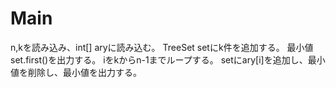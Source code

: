 # Main
n,kを読み込み、int[] aryに読み込む。
TreeSet<Integer> setにk件を追加する。
最小値set.first()を出力する。
iをkからn-1までループする。
setにary\[i\]を追加し、最小値を削除し、最小値を出力する。
